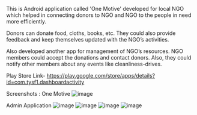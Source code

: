 This is Android application called 'One Motive' developed for local NGO which helped in connecting donors to NGO and NGO to the people in need more efficiently.

Donors can donate food, cloths, books, etc. They could also provide feedback and keep themselves updated with the NGO’s activities. 

Also developed another app for management of NGO’s resources. NGO members could accept the donations and contact donors. Also, they could notify other members about any events like cleanliness-drives.

Play Store Link-
https://play.google.com/store/apps/details?id=com.tysf1.dashboardactivity

Screenshots :
One Motive
![image](https://user-images.githubusercontent.com/96836317/148019056-c2196e55-9b6d-4bce-b7ff-d58aee772b83.png)

Admin Application
![image](https://user-images.githubusercontent.com/96836317/148017600-baae0b5f-8501-42d0-93a5-892a17ade4fb.png)
![image](https://user-images.githubusercontent.com/96836317/148017612-590bb64f-e23a-4ca2-aea6-05ba0fa3c3af.png)
![image](https://user-images.githubusercontent.com/96836317/148017619-c90a6fad-7ab6-4a03-ba29-7f56566f2f50.png)
![image](https://user-images.githubusercontent.com/96836317/148017632-7acf064c-0c1e-4700-b963-e4cce4b740c1.png)
